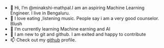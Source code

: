 - 👋 Hi, I’m @minakshi-mathpal.I am an aspiring Machine Learning Engineer. I live in Bengaluru.
- 👀 I love eating ,listening music. People say i am a very good counselor. Blush
- 🌱 I’m currently learning Machine earning and AI
- 💞️ I am new to git and github. I am exited and happy to contribute
- 📫 Check out my [github](https://github.com/minakshi-mathpal) profile.

<!---
minakshi-mathpal/minakshi-mathpal is a ✨ special ✨ repository because its `README.md` (this file) appears on your GitHub profile.
You can click the Preview link to take a look at your changes.
--->
